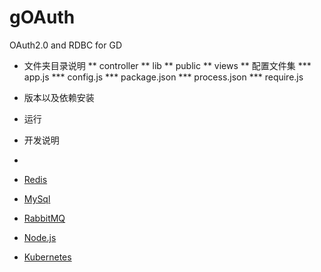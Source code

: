 # gOAuth
OAuth2.0 and RDBC for GD

* 文件夹目录说明
** controller
** lib
** public
** views
** 配置文件集
*** app.js
*** config.js
*** package.json
*** process.json
*** require.js

* 版本以及依赖安装
* 运行
* 开发说明
* 
* [Redis](https://github.com/golden-tech-native/containner/wiki/5-Redis)
* [MySql](https://github.com/golden-tech-native/containner/wiki/2-MySql%E6%9C%8D%E5%8A%A1%E5%99%A8)
* [RabbitMQ](https://github.com/golden-tech-native/containner/wiki/3-RabbitMQ)
* [Node.js](https://github.com/golden-tech-native/containner/wiki/4-Node.js)
* [Kubernetes](https://github.com/golden-tech-native/containner/wiki/7-Kubernetes)
